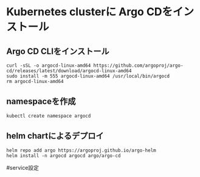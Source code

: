 # Kubernetes clusterに Argo CDをインストール

## Argo CD CLIをインストール
    
    curl -sSL -o argocd-linux-amd64 https://github.com/argoproj/argo-cd/releases/latest/download/argocd-linux-amd64
    sudo install -m 555 argocd-linux-amd64 /usr/local/bin/argocd
    rm argocd-linux-amd64

## namespaceを作成

    kubectl create namespace argocd
    
## helm chartによるデプロイ

    helm repo add argo https://argoproj.github.io/argo-helm
    helm install -n argocd argocd argo/argo-cd
    
#service設定
